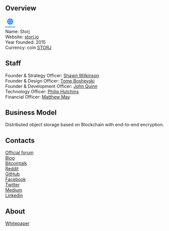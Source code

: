 ## Overview  
![Storj logo](../projects/logo/storj.png)  
Name: Storj  
Website: [storj.io](https://storj.io/)  
Year founded: 2015  
Currency: coin [STORJ](https://coinmarketcap.com/currencies/storj/)  
## Staff 
Founder & Strategy Officer: [Shawn Wilkinson](../people/shawn_wilkinson.md)  
Founder & Design Officer: [Tome Boshevski](../people/tome_boshevski.md)  
Founder & Development Officer: [John Quinn](../people/john_quinn.md)  
Technology Officer: [Philip Hutchins](../people/philip_hutchins.md)  
Financial Officer: [Matthew May](../people/matthew_may.md)  
## Business Model
Distributed object storage based on Blockchain with end-to-end encryption.  
## Contacts
[Official forum](https://community.storj.io/home)  
[Blog](http://blog.storj.io/)  
[Bitcointalk](https://bitcointalk.org/index.php?topic=555159.0)  
[Reddit](https://www.reddit.com/r/storj/)  
[GitHub](https://github.com/Storj/)  
[Facebook](https://www.facebook.com/storjproject)  
[Twitter](https://twitter.com/storjproject)  
[Medium](https://medium.com/@storjproject)  
[Linkedin](https://www.linkedin.com/company/storj)  
## About 
[Whitepaper](https://storj.io/metadisk.pdf)
